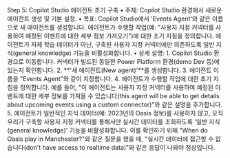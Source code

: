 Step 5: Copilot Studio 에이전트 초기 구축
• 주제: Copilot Studio 환경에서 새로운 에이전트 생성 및 기본 설정.
• 목표: Copilot Studio에서 'Events Agent'와 같은 이름으로 새 에이전트를 생성합니다. 에이전트가 수행할 작업(예: "사용자 지정 커넥터를 사용하여 예정된 이벤트에 대한 세부 정보 가져오기")에 대한 초기 지침을 정의합니다. 에이전트가 자체 학습 데이터가 아닌, 구축된 사용자 지정 커넥터에만 의존하도록 일반 지식(general knowledge) 기능을 비활성화합니다.
• 상세 설명:
    1. Copilot Studio 환경으로 이동합니다. 커넥터가 빌드된 동일한 Power Platform 환경(demo Dev 등)에 있는지 확인합니다.
    2. **'새 에이전트(New agent)'**를 생성합니다.
    3. 에이전트 이름을 "Events Agent"와 같이 지정합니다.
    4. 에이전트가 수행할 작업에 대한 초기 지침을 정의합니다. 예를 들어, "이 에이전트는 사용자 지정 커넥터를 사용하여 예정된 이벤트에 대한 세부 정보를 가져올 수 있습니다(this agent will be able to get details about upcoming events using a custom connector)"와 같은 설명을 추가합니다.
    5. 에이전트가 일반적인 지식 데이터(예: 2023년의 Oasis 정보)를 사용하지 않고, 오직 우리가 구축할 사용자 지정 커넥터를 통해서만 실시간 데이터를 조회하도록 '일반 지식(general knowledge)' 기능을 비활성화합니다. 이를 확인하기 위해 "When do Oasis play in Manchester?"와 같은 질문을 했을 때, "실시간 데이터에 접근할 수 없습니다(don't have access to realtime data)"와 같은 응답이 나와야 정상입니다.
